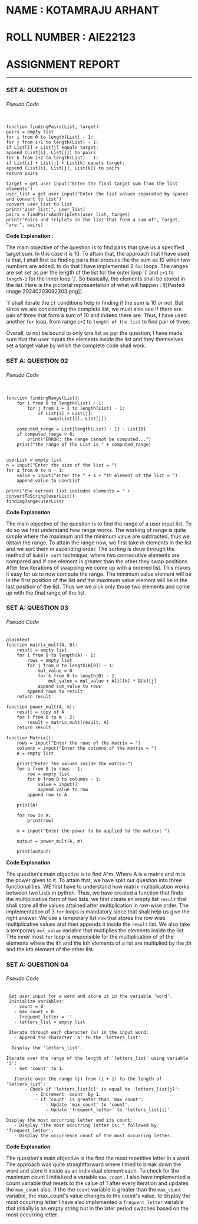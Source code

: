 # NAME : KOTAMRAJU ARHANT
# ROLL NUMBER : AIE22123

# ASSIGNMENT REPORT

---
###  SET A: QUESTION 01

###### Pseudo Code

```plaintext

function findingPairs(List, target):
pairs = empty list
for i from 0 to length(List) - 1:
for j from i+1 to length(List) - 1:
if List[i] + List[j] equals target:
append (List[i], List[j]) to pairs
for k from i+2 to length(List) - 1:
if List[i] + List[j] + List[k] equals target:
append (List[i], List[j], List[k]) to pairs
return pairs

target = get user input("Enter the final target sum from the list elements")
user_list = get user input("Enter the list values separated by spaces and convert to list")
convert user_list to list
print("User list:", user_list)
pairs = findPairsAndTriplets(user_list, target)
print("Pairs and triplets in the list that form a sum of", target, "are:", pairs)

```

**Code Explanation :** 

The main objective of the question is to find pairs that give us a specified target sum. In this case it is 10. To attain that, the approach that I have used is that, I shall first be finding pairs that produce the the sum as 10 when two numbers are added. to do that I have implemented 2 `for` loops. The ranges are set set as per the length of the list for the outer loop 'i' and `i+1` to `length-1` for the inner loop 'j'. So basically, the elements shall be stored in the list. Here is the pictorial representation of what will happen : 
![[Pasted image 20240203092303.png]]

'i' shall iterate the `if` conditions help in finding if the sum is 10 or not. But since we are considering the complete list, we must also see if there are pair of three that form a sum of 10 and indeed there are. Thus, I have used another `for` loop, from range `i+2` to `length of the list` to find pair of three.

Overall, to not be bound to only one list as per the question, I have made sure that the user inputs the elements inside the list and they themselves set a target value by which the complete code shall work.


### SET A: QUESTION 02

###### Pseudo Code

```plaintext

function findingRange(List):
    for i from 0 to length(List) - 1:
        for j from i + 1 to length(List) - 1:
            if List[i] > List[j]:
                swap(List[i], List[j])

    computed_range = List[length(List) - 1] - List[0]
    if computed_range < 0:
        print("ERROR: the range cannot be computed...")
    print("the range of the List is " + computed_range)


userList = empty list
n = input("Enter the size of the list = ")
for a from 0 to n - 1:
    value = input("enter the " + a + "th element of the list = ")
    append value to userList

print("the current list includes elements = " + convertToString(userList))
findingRange(userList)

```

**Code Explanation**

The main objective of the question is to find the range of a user input list. To do so we first understand how range works. The working of range is quite simple where the maximum and the minimum value are subtracted, thus we obtain the range. To attain the range now, we first take in elements in the list and we sort them in ascending order. The sorting is done through the method of `bubble sort` technique, where two consecutive elements are compared and if one element is greater than the other they swap positions. After few iterations of swapping we come up with a ordered list. This makes it easy for us to now compute the range. The minimum value element will be in the first position of the list and the maximum value element will be in the last position of the list. Thus we we pick only those two elements and come up with the final range of the list.


### SET A: QUESTION 03


###### Pseudo Code

```
plaintext
function matrix_mult(A, B):
    result = empty list
    for i from 0 to length(A) - 1:
        rows = empty list
        for j from 0 to length(B[0]) - 1:
            mul_value = 0
            for k from 0 to length(B) - 1:
                mul_value = mul_value + A[i][k] * B[k][j]
            append sum_value to rows
        append rows to result
    return result

function power_mult(A, m):
    result = copy of A
    for l from 0 to m - 2:
        result = matrix_mult(result, A)
    return result

function Matrix():
    rows = input("Enter the rows of the matrix = ")
    columns = input("Enter the columns of the matrix = ")
    A = empty list

    print("Enter the values inside the matrix:")
    for a from 0 to rows - 1:
        row = empty list
        for b from 0 to columns - 1:
            value = input()
            append value to row
        append row to A

    print(A)

    for row in A:
        print(row)

    m = input("Enter the power to be applied to the matrix: ")

    output = power_mult(A, m)

    print(output)
```

**Code Explanation**

The question's main objective is to find A^m. Where A is a matrix and m is the power given to it. To attain that, we have split our question into three functionalities. WE first have to understand how matrix multiplication works between two Lists in python. Thus, we have created a function that finds the multiplicative form of two lists. we first create an empty list `result` that shall store all the values attained after multiplication in row-wise order. The implementation of 3 `for` loops is mandatory since that shall help us give the right answer. We use a temporary list `row` that stores the row wise multiplicative values and then appends it inside the `result` list. We also take a temporary `mul_value` variable that multiplies the elements inside the list. THe inner most `for` loop is responsible for the multiplication of of the elements where the ith and the kth elements of a list are multiplied by the jth and the kth element of the other list. 


### SET A: QUESTION 04

###### Pseudo Code

```plaintext
 Get user input for a word and store it in the variable 'word'.
 Initialize variables: 
   - count = 0
   - max_count = 0
   - frequent_letter = ''
   - letters_list = empty list

 Iterate through each character (a) in the input word:
   - Append the character 'a' to the 'letters_list'.

  Display the 'letters_list'.

Iterate over the range of the length of 'letters_list' using variable 'i':
   - Set 'count' to 1.

   Iterate over the range (j) from (i + 1) to the length of 'letters_list':
       - Check if 'letters_list[i]' is equal to 'letters_list[j]':
           - Increment 'count' by 1.
           - If 'count' is greater than 'max_count':
               - Update 'max_count' to 'count'.
               - Update 'frequent_letter' to 'letters_list[i]'.

Display the most occurring letter and its count:
   - Display "The most occurring letter is: " followed by 'frequent_letter'.
   - Display the occurrence count of the most occurring letter.
```

**Code Explanation**

The question's main objective is the find the most repetitive letter in a word. The approach was quite straightforward where I tried to break down the word and store it inside as an individual element each. To check for the maximum count I initialized a variable `max_count` . I also have implemented a count variable that resets to the value of 1 after every iteration and updates the `max_count` also. if the the `count` variable is greater than the `max_count` variable, the max_count's value changes to the count's value. to display the most occurring letter I have also implemented a `frequent_letter` variable that initially is an empty string but in the later period switches based on the most occurring letter. 